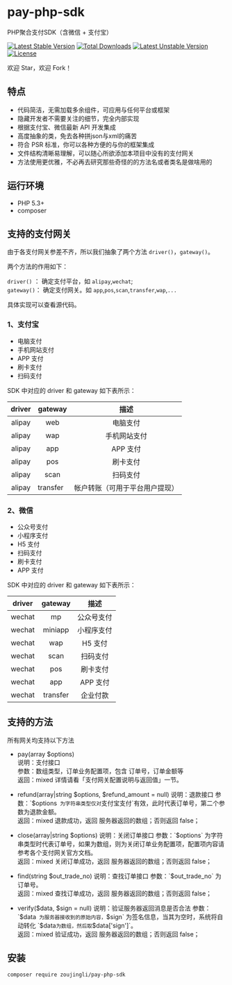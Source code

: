 # pay-php-sdk
PHP聚合支付SDK（含微信 + 支付宝）

<p>
<a href="https://packagist.org/packages/zoujingli/pay-php-sdk"><img src="https://poser.pugx.org/zoujingli/pay-php-sdk/v/stable" alt="Latest Stable Version"></a>
<a href="https://packagist.org/packages/zoujingli/pay-php-sdk"><img src="https://poser.pugx.org/zoujingli/pay-php-sdk/downloads" alt="Total Downloads"></a>
<a href="https://packagist.org/packages/zoujingli/pay-php-sdk"><img src="https://poser.pugx.org/zoujingli/pay-php-sdk/v/unstable" alt="Latest Unstable Version"></a>
<a href="https://packagist.org/packages/zoujingli/pay-php-sdk"><img src="https://poser.pugx.org/zoujingli/pay-php-sdk/license" alt="License"></a>
</p>

欢迎 Star，欢迎 Fork！

## 特点
- 代码简洁，无需加载多余组件，可应用与任何平台或框架
- 隐藏开发者不需要关注的细节，完全内部实现
- 根据支付宝、微信最新 API 开发集成
- 高度抽象的类，免去各种拼json与xml的痛苦
- 符合 PSR 标准，你可以各种方便的与你的框架集成
- 文件结构清晰易理解，可以随心所欲添加本项目中没有的支付网关
- 方法使用更优雅，不必再去研究那些奇怪的的方法名或者类名是做啥用的

## 运行环境
- PHP 5.3+
- composer

## 支持的支付网关

由于各支付网关参差不齐，所以我们抽象了两个方法 `driver()`，`gateway()`。

两个方法的作用如下：

`driver()` ： 确定支付平台，如 `alipay`,`wechat`;  
`gateway()`： 确定支付网关。如 `app`,`pos`,`scan`,`transfer`,`wap`,`...`

具体实现可以查看源代码。

### 1、支付宝

- 电脑支付
- 手机网站支付
- APP 支付
- 刷卡支付
- 扫码支付

SDK 中对应的 driver 和 gateway 如下表所示：  

| driver | gateway |   描述       |
| :----: | :-----: | :-------:   |
| alipay | web     | 电脑支付     |
| alipay | wap     | 手机网站支付  |
| alipay | app     | APP 支付  |
| alipay | pos     | 刷卡支付  |
| alipay | scan    | 扫码支付  |
| alipay | transfer    | 帐户转账（可用于平台用户提现）  |

### 2、微信

- 公众号支付
- 小程序支付
- H5 支付
- 扫码支付
- 刷卡支付
- APP 支付

SDK 中对应的 driver 和 gateway 如下表所示：

| driver | gateway |   描述     |
| :----: | :-----: | :-------: |
| wechat | mp      | 公众号支付  |
| wechat | miniapp | 小程序支付  |
| wechat | wap     | H5 支付    |
| wechat | scan    | 扫码支付    |
| wechat | pos     | 刷卡支付    |
| wechat | app     | APP 支付  |
| wechat | transfer     | 企业付款  |

## 支持的方法

所有网关均支持以下方法

- pay(array $options)  
说明：支付接口  
参数：数组类型，订单业务配置项，包含 订单号，订单金额等  
返回：mixed  详情请看「支付网关配置说明与返回值」一节。 

- refund(array|string $options, $refund_amount = null)  
说明：退款接口  
参数：`$options` 为字符串类型仅对`支付宝支付`有效，此时代表订单号，第二个参数为退款金额。  
返回：mixed  退款成功，返回 服务器返回的数组；否则返回 false；  

- close(array|string $options)  
说明：关闭订单接口  
参数：`$options` 为字符串类型时代表订单号，如果为数组，则为关闭订单业务配置项，配置项内容请参考各个支付网关官方文档。  
返回：mixed  关闭订单成功，返回 服务器返回的数组；否则返回 false；  

- find(string $out_trade_no)  
说明：查找订单接口  
参数：`$out_trade_no` 为订单号。  
返回：mixed  查找订单成功，返回 服务器返回的数组；否则返回 false；  

- verify($data, $sign = null)  
说明：验证服务器返回消息是否合法  
参数：`$data` 为服务器接收到的原始内容，`$sign` 为签名信息，当其为空时，系统将自动转化 `$data` 为数组，然后取 `$data['sign']`。  
返回：mixed  验证成功，返回 服务器返回的数组；否则返回 false；  


## 安装
```shell
composer require zoujingli/pay-php-sdk
```